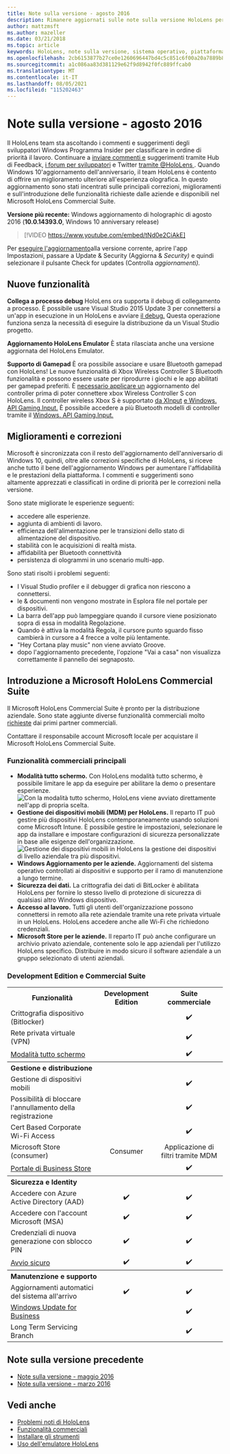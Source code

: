 ```yaml
---
title: Note sulla versione - agosto 2016
description: Rimanere aggiornati sulle note sulla versione HoloLens per la versione Windows 10 anniversary per l'autunno 2016.
author: mattzmsft
ms.author: mazeller
ms.date: 03/21/2018
ms.topic: article
keywords: HoloLens, note sulla versione, sistema operativo, piattaforma, funzionalità, suite commerciale
ms.openlocfilehash: 2cb6153877b27ce0e1260696447bd4c5c851c6f00a20a7889b855c5646e8871f
ms.sourcegitcommit: a1c086aa83d381129e62f9d8942f0fc889ffcab0
ms.translationtype: MT
ms.contentlocale: it-IT
ms.lasthandoff: 08/05/2021
ms.locfileid: "115202463"
---
```

# <a name="release-notes---august-2016"></a>Note sulla versione - agosto 2016

Il HoloLens team sta ascoltando i commenti e suggerimenti degli sviluppatori Windows Programma Insider per classificare in ordine di priorità il lavoro. Continuare a [inviare commenti e](/windows/mixed-reality/give-us-feedback) suggerimenti tramite Hub di Feedback, [i forum per sviluppatori](https://forums.hololens.com) e Twitter [tramite @HoloLens ](https://twitter.com/hololens). Quando Windows 10'aggiornamento dell'anniversario, il team HoloLens è contento di offrire un miglioramento ulteriore all'esperienza olografica. In questo aggiornamento sono stati incentrati sulle principali correzioni, miglioramenti e sull'introduzione delle funzionalità richieste dalle aziende e disponibili nel Microsoft HoloLens Commercial Suite.

**Versione più recente:** Windows aggiornamento di holographic di agosto 2016 (**10.0.14393.0**, Windows 10 anniversary release)

>[!VIDEO https://www.youtube.com/embed/tNd0e2CiAkE]

Per [eseguire l'aggiornamento](/windows/mixed-reality/updating-hololens)alla versione corrente, aprire l'app  Impostazioni, passare a Update & Security (Aggiorna & *Security)* e quindi selezionare il pulsante Check for updates (Controlla *aggiornamenti).*

## <a name="new-features"></a>Nuove funzionalità

**Collega a processo debug** HoloLens ora supporta il debug di collegamento a processo. È possibile usare Visual Studio 2015 Update 3 per connettersi a un'app in esecuzione in un HoloLens e avviare [il debug.](/windows/mixed-reality/develop/platform-capabilities-and-apis/using-visual-studio#debugging-an-installed-or-running-app) Questa operazione funziona senza la necessità di eseguire la distribuzione da un Visual Studio progetto.

**Aggiornamento HoloLens Emulator** È stata rilasciata anche una versione aggiornata del HoloLens Emulator.

**Supporto di Gamepad** È ora possibile associare e usare Bluetooth gamepad con HoloLens! Le nuove funzionalità di Xbox Wireless Controller S Bluetooth funzionalità e possono essere usate per riprodurre i giochi e le app abilitati per gamepad preferiti. È [necessario applicare un](https://support.xbox.com/xbox-one/accessories/update-controller-for-stereo-headset-adapter) aggiornamento del controller prima di poter connettere xbox Wireless Controller S con HoloLens. Il controller wireless Xbox S è supportato [da XInput](/windows/win32/xinput/xinput-game-controller-apis-portal) [e Windows. API Gaming.Input.](/uwp/api/Windows.Gaming.Input) È possibile accedere a più Bluetooth modelli di controller tramite il [Windows. API Gaming.Input.](/uwp/api/Windows.Gaming.Input)

## <a name="improvements-and-fixes"></a>Miglioramenti e correzioni

Microsoft è sincronizzata con il resto dell'aggiornamento dell'anniversario di Windows 10, quindi, oltre alle correzioni specifiche di HoloLens, si riceve anche tutto il bene dell'aggiornamento Windows per aumentare l'affidabilità e le prestazioni della piattaforma. I commenti e suggerimenti sono altamente apprezzati e classificati in ordine di priorità per le correzioni nella versione.

Sono state migliorate le esperienze seguenti:
* accedere alle esperienze.
* aggiunta di ambienti di lavoro.
* efficienza dell'alimentazione per le transizioni dello stato di alimentazione del dispositivo.
* stabilità con le acquisizioni di realtà mista.
* affidabilità per Bluetooth connettività
* persistenza di ologrammi in uno scenario multi-app.

Sono stati risolti i problemi seguenti:
* I Visual Studio profiler e il debugger di grafica non riescono a connettersi.
* le & documenti non vengono mostrate in Esplora file nel portale per dispositivi.
* La barra dell'app può lampeggiare quando il cursore viene posizionato sopra di essa in modalità Regolazione.
* Quando è attiva la modalità Regola, il cursore punto sguardo fisso cambierà in cursore a 4 frecce a volte più lentamente.
* "Hey Cortana play music" non viene avviato Groove.
* dopo l'aggiornamento precedente, l'opzione "Vai a casa" non visualizza correttamente il pannello dei segnaposto.

## <a name="introducing-microsoft-hololens-commercial-suite"></a>Introduzione a Microsoft HoloLens Commercial Suite

Il Microsoft HoloLens Commercial Suite è pronto per la distribuzione aziendale. Sono state aggiunte diverse funzionalità commerciali molto [richieste](/windows/mixed-reality/commercial-features) dai primi partner commerciali.

Contattare il responsabile account Microsoft locale per acquistare il Microsoft HoloLens Commercial Suite.

### <a name="key-commercial-features"></a>Funzionalità commerciali principali 

* **Modalità tutto schermo.** Con HoloLens modalità tutto schermo, è possibile limitare le app da eseguire per abilitare la demo o presentare esperienze.<br>
  ![Con la modalità tutto schermo, HoloLens viene avviato direttamente nell'app di propria scelta.](images/201608-kioskmode-400px.png)
* **Gestione dei dispositivi mobili (MDM) per HoloLens.** Il reparto IT può gestire più dispositivi HoloLens contemporaneamente usando soluzioni come Microsoft Intune. È possibile gestire le impostazioni, selezionare le app da installare e impostare configurazioni di sicurezza personalizzate in base alle esigenze dell'organizzazione.<br>
  ![Gestione dei dispositivi mobili in HoloLens la gestione dei dispositivi di livello aziendale tra più dispositivi.](images/201608-enterprisemanagement-400px.png)
* **Windows Aggiornamento per le aziende.** Aggiornamenti del sistema operativo controllati ai dispositivi e supporto per il ramo di manutenzione a lungo termine.
* **Sicurezza dei dati.** La crittografia dei dati di BitLocker è abilitata HoloLens per fornire lo stesso livello di protezione di sicurezza di qualsiasi altro Windows dispositivo.
* **Accesso al lavoro.** Tutti gli utenti dell'organizzazione possono connettersi in remoto alla rete aziendale tramite una rete privata virtuale in un HoloLens. HoloLens accedere anche alle Wi-Fi che richiedono credenziali.
* **Microsoft Store per le aziende.** Il reparto IT può anche configurare un archivio privato aziendale, contenente solo le app aziendali per l'utilizzo HoloLens specifico. Distribuire in modo sicuro il software aziendale a un gruppo selezionato di utenti aziendali.

### <a name="development-edition-vs-commercial-suite"></a>Development Edition e Commercial Suite

<table>
<tr>
<th>Funzionalità</th><th>Development Edition</th><th>Suite commerciale</th>
</tr><tr>
<td>Crittografia dispositivo (Bitlocker)</td><td></td><td style="text-align: center;">✔️</td>
</tr><tr>
<td>Rete privata virtuale (VPN)</td><td></td><td style="text-align: center;">✔️</td>
</tr><tr>
<td><a href="/windows/mixed-reality/develop/platform-capabilities-and-apis/using-the-windows-device-portal#kiosk-mode">Modalità tutto schermo</a></td><td></td><td style="text-align: center;">✔️</td>
</tr><tr>
<th colspan="3" style="text-align: left;"> Gestione e distribuzione</th>
</tr><tr>
<td>Gestione di dispositivi mobili</td><td style="text-align: center;"></td><td style="text-align: center;">✔️</td>
</tr><tr>
<td>Possibilità di bloccare l'annullamento della registrazione</td><td></td><td style="text-align: center;">✔️</td>
</tr><tr>
<td>Cert Based Corporate Wi-Fi Access</td><td></td><td style="text-align: center;">✔️</td>
</tr><tr>
<td>Microsoft Store (consumer)</td><td style="text-align: center;">Consumer</td><td style="text-align: center;">Applicazione di filtri tramite MDM</td>
</tr><tr>
<td><a href="/microsoft-store/working-with-line-of-business-apps">Portale di Business Store</a></td><td></td><td style="text-align: center;">✔️</td>
</tr><tr>
<th colspan="3" style="text-align: left;"> Sicurezza e Identity</th>
</tr><tr>
<td>Accedere con Azure Active Directory (AAD)</td><td style="text-align: center;">✔️</td><td style="text-align: center;">✔️</td>
</tr><tr>
<td>Accedere con l'account Microsoft (MSA)</td><td style="text-align: center;">✔️</td><td style="text-align: center;">✔️</td>
</tr><tr>
<td>Credenziali di nuova generazione con sblocco PIN</td><td style="text-align: center;">✔️</td><td style="text-align: center;">✔️</td>
</tr><tr>
<td><a href="/windows-hardware/design/device-experiences/oem-secure-boot">Avvio sicuro</a></td><td style="text-align: center;">✔️</td><td style="text-align: center;">✔️</td>
</tr><tr>
<th colspan="3" style="text-align: left;"> Manutenzione e supporto</th>
</tr><tr>
<td>Aggiornamenti automatici del sistema all'arrivo</td><td style="text-align: center;">✔️</td><td style="text-align: center;">✔️</td>
</tr><tr>
<td><a href="/windows/deployment/update/waas-manage-updates-wufb">Windows Update for Business</a></td><td></td><td style="text-align: center;">✔️</td>
</tr><tr>
<td>Long Term Servicing Branch</td><td></td><td style="text-align: center;">✔️</td>
</tr>
</table>

## <a name="prior-release-notes"></a>Note sulla versione precedente
* [Note sulla versione - maggio 2016](release-notes-may-2016.md)
* [Note sulla versione - marzo 2016](release-notes-march-2016.md)

## <a name="see-also"></a>Vedi anche
* [Problemi noti di HoloLens](/windows/mixed-reality/hololens-known-issues)
* [Funzionalità commerciali](/windows/mixed-reality/commercial-features)
* [Installare gli strumenti](/windows/mixed-reality/develop/install-the-tools)
* [Uso dell'emulatore HoloLens](/windows/mixed-reality/develop/platform-capabilities-and-apis/using-the-hololens-emulator)